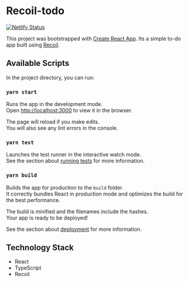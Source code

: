 # Recoil-todo

[![Netlify Status](https://api.netlify.com/api/v1/badges/8ff88011-6134-44a9-9887-efe1b026bc62/deploy-status)](https://app.netlify.com/sites/recoiltodo/deploys)

This project was bootstrapped with [Create React App](https://github.com/facebook/create-react-app). Its a simple to-do app built using <a href="https://recoiljs.org/">Recoil</a>.

## Available Scripts

In the project directory, you can run:

### `yarn start`

Runs the app in the development mode.\
Open [http://localhost:3000](http://localhost:3000) to view it in the browser.

The page will reload if you make edits.\
You will also see any lint errors in the console.

### `yarn test`

Launches the test runner in the interactive watch mode.\
See the section about [running tests](https://facebook.github.io/create-react-app/docs/running-tests) for more information.

### `yarn build`

Builds the app for production to the `build` folder.\
It correctly bundles React in production mode and optimizes the build for the best performance.

The build is minified and the filenames include the hashes.\
Your app is ready to be deployed!

See the section about [deployment](https://facebook.github.io/create-react-app/docs/deployment) for more information.

## Technology Stack

- React
- TypeScript
- Recoil